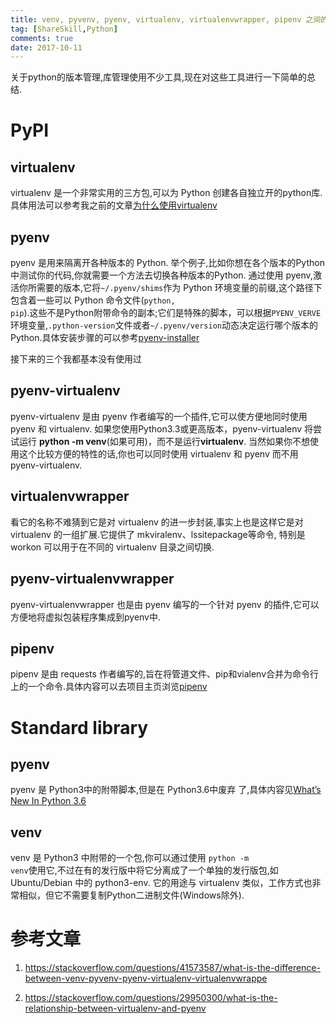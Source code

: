 ```yaml
---
title: venv, pyvenv, pyenv, virtualenv, virtualenvwrapper, pipenv 之间的区别
tag: [ShareSkill,Python]
comments: true
date: 2017-10-11
---
```






关于python的版本管理,库管理使用不少工具,现在对这些工具进行一下简单的总结.

# PyPI

## virtualenv
virtualenv 是一个非常实用的三方包,可以为 Python 创建各自独立开的python库.具体用法可以参考我之前的文章[为什么使用virtualenv](http://www.leetao94.cn/2016/10/11/why-I-use-virtualenv/)

## pyenv
pyenv 是用来隔离开各种版本的 Python. 举个例子,比如你想在各个版本的Python中测试你的代码,你就需要一个方法去切换各种版本的Python. 通过使用 pyenv,激活你所需要的版本,它将<code>~/.pyenv/shims</code>作为 Python 环境变量的前缀,这个路径下包含着一些可以 Python 命令文件(<code>python, pip</code>).这些不是Python附带命令的副本;它们是特殊的脚本，可以根据<code>PYENV_VERVE</code>环境变量,<code>.python-version</code>文件或者<code>~/.pyenv/version</code>动态决定运行哪个版本的 Python.具体安装步骤的可以参考[pyenv-installer](https://github.com/pyenv/pyenv-installer)

接下来的三个我都基本没有使用过

## pyenv-virtualenv
pyenv-virtualenv 是由 pyenv 作者编写的一个插件,它可以使方便地同时使用 pyenv 和 virtualenv. 如果您使用Python3.3或更高版本，pyenv-virtualenv 将尝试运行 **python -m venv**(如果可用)，而不是运行**virtualenv**. 当然如果你不想使用这个比较方便的特性的话,你也可以同时使用 virtualenv 和 pyenv 而不用 pyenv-virtualenv.

## virtualenvwrapper
看它的名称不难猜到它是对 virtualenv 的进一步封装,事实上也是这样它是对 virtualenv 的一组扩展.它提供了 mkviralenv、lssitepackage等命令, 特别是 workon 可以用于在不同的 virtualenv 目录之间切换.

## pyenv-virtualenvwrapper
pyenv-virtualenvwrapper 也是由 pyenv 编写的一个针对 pyenv 的插件,它可以方便地将虚拟包装程序集成到pyenv中.

## pipenv
pipenv 是由 requests 作者编写的,旨在将管道文件、pip和vialenv合并为命令行上的一个命令.具体内容可以去项目主页浏览[pipenv](https://github.com/kennethreitz/pipenv)

# Standard library

## pyenv
pyenv 是 Python3中的附带脚本,但是在 Python3.6中废弃 了,具体内容见[What’s New In Python 3.6](https://docs.python.org/dev/whatsnew/3.6.html#id8)

## venv
venv 是 Python3 中附带的一个包,你可以通过使用 <code>python -m venv</code>使用它,不过在有的发行版中将它分离成了一个单独的发行版包,如 Ubuntu/Debian 中的 python3-env. 它的用途与 virtualenv 类似，工作方式也非常相似，但它不需要复制Python二进制文件(Windows除外).


# 参考文章
1. https://stackoverflow.com/questions/41573587/what-is-the-difference-between-venv-pyvenv-pyenv-virtualenv-virtualenvwrappe

2. https://stackoverflow.com/questions/29950300/what-is-the-relationship-between-virtualenv-and-pyenv